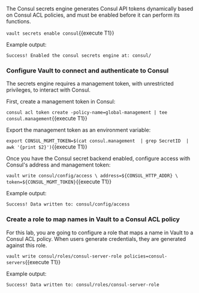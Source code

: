 
The Consul secrets engine generates Consul API tokens dynamically based on Consul ACL policies,
and must be enabled before it can perform its functions.

`vault secrets enable consul`{{execute T1}}

Example output:

```
Success! Enabled the consul secrets engine at: consul/
```

### Configure Vault to connect and authenticate to Consul

The secrets engine requires a management token, with unrestricted privileges, to interact with Consul.

First, create a management token in Consul:

`consul acl token create -policy-name=global-management | tee consul.management`{{execute T1}}

Export the management token as an environment variable:

`export CONSUL_MGMT_TOKEN=$(cat consul.management  | grep SecretID  | awk '{print $2}')`{{execute T1}}

Once you have the Consul secret backend enabled,
configure access with Consul's address and management token:

`vault write consul/config/access \
    address=${CONSUL_HTTP_ADDR} \
    token=${CONSUL_MGMT_TOKEN}`{{execute T1}}

Example output:

```
Success! Data written to: consul/config/access
```

### Create a role to map names in Vault to a Consul ACL policy

For this lab, you are going to configure a role that maps a name
in Vault to a Consul ACL policy. When users generate credentials,
they are generated against this role.

`vault write consul/roles/consul-server-role policies=consul-servers`{{execute T1}}

Example output:

```
Success! Data written to: consul/roles/consul-server-role
```
